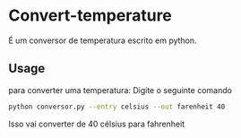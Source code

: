 # Convert-temperature

É um conversor de temperatura escrito em python.
## Usage
para converter uma temperatura: Digite o seguinte comando
```bash
python conversor.py --entry celsius --out farenheit 40
```
Isso vai converter de 40 célsius para fahrenheit